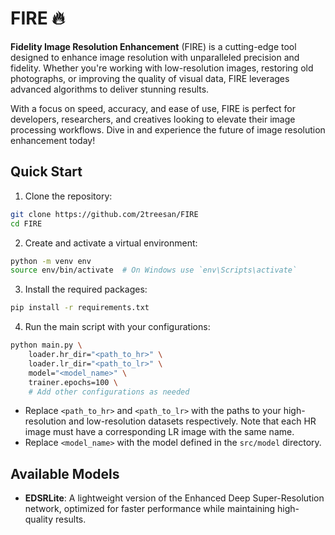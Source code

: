 # FIRE 🔥

**Fidelity Image Resolution Enhancement** (FIRE) is a cutting-edge tool designed to enhance image resolution with unparalleled precision and fidelity. Whether you're working with low-resolution images, restoring old photographs, or improving the quality of visual data, FIRE leverages advanced algorithms to deliver stunning results.

With a focus on speed, accuracy, and ease of use, FIRE is perfect for developers, researchers, and creatives looking to elevate their image processing workflows. Dive in and experience the future of image resolution enhancement today!

## Quick Start

1. Clone the repository:

```bash
git clone https://github.com/2treesan/FIRE
cd FIRE
```

2. Create and activate a virtual environment:

```bash
python -m venv env
source env/bin/activate  # On Windows use `env\Scripts\activate`
```

3. Install the required packages:

```bash
pip install -r requirements.txt
```

4. Run the main script with your configurations:

```bash
python main.py \
    loader.hr_dir="<path_to_hr>" \
    loader.lr_dir="<path_to_lr>" \
    model="<model_name>" \
    trainer.epochs=100 \
    # Add other configurations as needed
```

- Replace `<path_to_hr>` and `<path_to_lr>` with the paths to your high-resolution and low-resolution datasets respectively. Note that each HR image must have a corresponding LR image with the same name.
- Replace `<model_name>` with the model defined in the `src/model` directory.

## Available Models

- **EDSRLite**: A lightweight version of the Enhanced Deep Super-Resolution network, optimized for faster performance while maintaining high-quality results.
